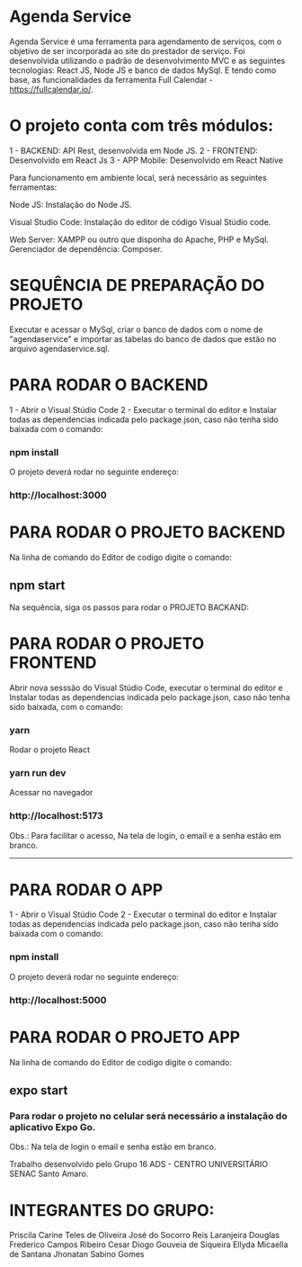 # Agenda Service

Agenda Service é uma ferramenta para agendamento de serviços, com o objetivo de ser incorporada ao site do prestador de serviço. Foi desenvolvida utilizando o padrão de desenvolvimento MVC e as seguintes tecnologias: React JS, Node JS e banco de dados MySql. E tendo como base, as funcionalidades da ferramenta Full Calendar - https://fullcalendar.io/.

# O projeto conta com três módulos:
1 - BACKEND: API Rest, desenvolvida em Node JS.
2 - FRONTEND: Desenvolvido em React Js
3 - APP Mobile: Desenvolvido em React Native

Para funcionamento em ambiente local, será necessário as seguintes ferramentas:

Node JS: Instalação do Node JS.

Visual Studio Code: Instalação do editor de código Visual Stúdio code. 

Web Server: XAMPP ou outro que disponha do Apache, PHP e MySql.
Gerenciador de dependência: Composer.

# SEQUÊNCIA DE PREPARAÇÃO DO PROJETO

Executar e acessar o MySql, criar o banco de dados com o nome de "agendaservice" e importar as tabelas do banco de dados que estão no arquivo agendaservice.sql.

# PARA RODAR O BACKEND

1 - Abrir o Visual Stúdio Code
2 - Executar o terminal do editor e Instalar todas as       dependencias indicada pelo package.json, caso não tenha sido baixada com o comando:
### npm install

O projeto deverá rodar no seguinte endereço: 
### http://localhost:3000


# PARA RODAR O PROJETO BACKEND

Na linha de comando do Editor de codigo digite o comando:
## npm start

Na sequência, siga os passos para rodar o PROJETO BACKAND:

# PARA RODAR O PROJETO FRONTEND
Abrir nova sesssão do Visual Stúdio Code, executar o terminal do editor e Instalar todas as dependencias indicada pelo package.json, caso não tenha sido baixada, com o comando:
### yarn

Rodar o projeto React 
### yarn run dev

Acessar no navegador
### http://localhost:5173

Obs.: Para facilitar o acesso, Na tela de login, o email e a senha estão em branco.
________________________________________________

# PARA RODAR O APP

1 - Abrir o Visual Stúdio Code
2 - Executar o terminal do editor e Instalar todas as       dependencias indicada pelo package.json, caso não tenha sido baixada com o comando:
### npm install

O projeto deverá rodar no seguinte endereço: 
### http://localhost:5000


# PARA RODAR O PROJETO APP

Na linha de comando do Editor de codigo digite o comando:
## expo start

### Para rodar o projeto no celular será necessário a instalação do aplicativo Expo Go.

Obs.: Na tela de login o email e senha estão em branco.



Trabalho desenvolvido pelo Grupo 16 ADS - CENTRO UNIVERSITÁRIO SENAC Santo Amaro.
# INTEGRANTES DO GRUPO:
Priscila Carine Teles de Oliveira
José do Socorro Reis Laranjeira
Douglas Frederico Campos Ribeiro Cesar
Diogo Gouveia de Siqueira
Ellyda Micaella de Santana
Jhonatan Sabino Gomes